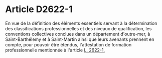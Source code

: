 # Article D2622-1

  
En vue de la définition des éléments essentiels servant à la détermination des classifications professionnelles et des niveaux de qualification, les conventions collectives conclues dans un département d'outre-mer, à Saint-Barthélemy et à Saint-Martin ainsi que leurs avenants prennent en compte, pour pouvoir être étendus, l'attestation de formation professionnelle mentionnée à l'article [L. 2622-1.][1]

 [1]: /affichCodeArticle.do?cidTexte=LEGITEXT000006072050&idArticle=LEGIARTI000006902432&dateTexte=&categorieLien=cid